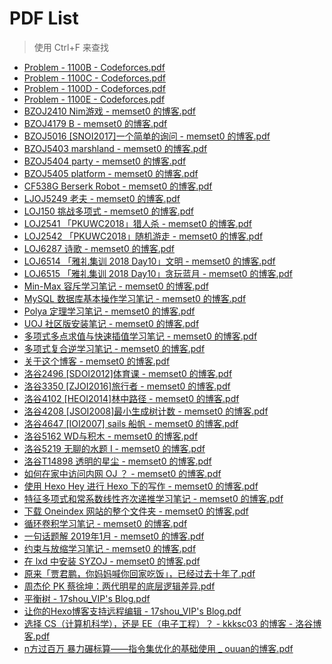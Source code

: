 # PDF List
> 使用 Ctrl+F 来查找

* [Problem - 1100B - Codeforces.pdf](Problem%20-%201100B%20-%20Codeforces.pdf)
* [Problem - 1100C - Codeforces.pdf](Problem%20-%201100C%20-%20Codeforces.pdf)
* [Problem - 1100D - Codeforces.pdf](Problem%20-%201100D%20-%20Codeforces.pdf)
* [Problem - 1100E - Codeforces.pdf](Problem%20-%201100E%20-%20Codeforces.pdf)
* [BZOJ2410 Nim游戏 - memset0 的博客.pdf](BZOJ2410%20Nim%E6%B8%B8%E6%88%8F%20-%20memset0%20%E7%9A%84%E5%8D%9A%E5%AE%A2.pdf)
* [BZOJ4179 B - memset0 的博客.pdf](BZOJ4179%20B%20-%20memset0%20%E7%9A%84%E5%8D%9A%E5%AE%A2.pdf)
* [BZOJ5016 [SNOI2017]一个简单的询问 - memset0 的博客.pdf](BZOJ5016%20%5BSNOI2017%5D%E4%B8%80%E4%B8%AA%E7%AE%80%E5%8D%95%E7%9A%84%E8%AF%A2%E9%97%AE%20-%20memset0%20%E7%9A%84%E5%8D%9A%E5%AE%A2.pdf)
* [BZOJ5403 marshland - memset0 的博客.pdf](BZOJ5403%20marshland%20-%20memset0%20%E7%9A%84%E5%8D%9A%E5%AE%A2.pdf)
* [BZOJ5404 party - memset0 的博客.pdf](BZOJ5404%20party%20-%20memset0%20%E7%9A%84%E5%8D%9A%E5%AE%A2.pdf)
* [BZOJ5405 platform - memset0 的博客.pdf](BZOJ5405%20platform%20-%20memset0%20%E7%9A%84%E5%8D%9A%E5%AE%A2.pdf)
* [CF538G Berserk Robot - memset0 的博客.pdf](CF538G%20Berserk%20Robot%20-%20memset0%20%E7%9A%84%E5%8D%9A%E5%AE%A2.pdf)
* [LJOJ5249 老夫 - memset0 的博客.pdf](LJOJ5249%20%E8%80%81%E5%A4%AB%20-%20memset0%20%E7%9A%84%E5%8D%9A%E5%AE%A2.pdf)
* [LOJ150 挑战多项式 - memset0 的博客.pdf](LOJ150%20%E6%8C%91%E6%88%98%E5%A4%9A%E9%A1%B9%E5%BC%8F%20-%20memset0%20%E7%9A%84%E5%8D%9A%E5%AE%A2.pdf)
* [LOJ2541 「PKUWC2018」猎人杀 - memset0 的博客.pdf](LOJ2541%20%E3%80%8CPKUWC2018%E3%80%8D%E7%8C%8E%E4%BA%BA%E6%9D%80%20-%20memset0%20%E7%9A%84%E5%8D%9A%E5%AE%A2.pdf)
* [LOJ2542 「PKUWC2018」随机游走 - memset0 的博客.pdf](LOJ2542%20%E3%80%8CPKUWC2018%E3%80%8D%E9%9A%8F%E6%9C%BA%E6%B8%B8%E8%B5%B0%20-%20memset0%20%E7%9A%84%E5%8D%9A%E5%AE%A2.pdf)
* [LOJ6287 诗歌 - memset0 的博客.pdf](LOJ6287%20%E8%AF%97%E6%AD%8C%20-%20memset0%20%E7%9A%84%E5%8D%9A%E5%AE%A2.pdf)
* [LOJ6514 「雅礼集训 2018 Day10」文明 - memset0 的博客.pdf](LOJ6514%20%E3%80%8C%E9%9B%85%E7%A4%BC%E9%9B%86%E8%AE%AD%202018%20Day10%E3%80%8D%E6%96%87%E6%98%8E%20-%20memset0%20%E7%9A%84%E5%8D%9A%E5%AE%A2.pdf)
* [LOJ6515 「雅礼集训 2018 Day10」贪玩蓝月 - memset0 的博客.pdf](LOJ6515%20%E3%80%8C%E9%9B%85%E7%A4%BC%E9%9B%86%E8%AE%AD%202018%20Day10%E3%80%8D%E8%B4%AA%E7%8E%A9%E8%93%9D%E6%9C%88%20-%20memset0%20%E7%9A%84%E5%8D%9A%E5%AE%A2.pdf)
* [Min-Max 容斥学习笔记 - memset0 的博客.pdf](Min-Max%20%E5%AE%B9%E6%96%A5%E5%AD%A6%E4%B9%A0%E7%AC%94%E8%AE%B0%20-%20memset0%20%E7%9A%84%E5%8D%9A%E5%AE%A2.pdf)
* [MySQL 数据库基本操作学习笔记 - memset0 的博客.pdf](MySQL%20%E6%95%B0%E6%8D%AE%E5%BA%93%E5%9F%BA%E6%9C%AC%E6%93%8D%E4%BD%9C%E5%AD%A6%E4%B9%A0%E7%AC%94%E8%AE%B0%20-%20memset0%20%E7%9A%84%E5%8D%9A%E5%AE%A2.pdf)
* [Polya 定理学习笔记 - memset0 的博客.pdf](Polya%20%E5%AE%9A%E7%90%86%E5%AD%A6%E4%B9%A0%E7%AC%94%E8%AE%B0%20-%20memset0%20%E7%9A%84%E5%8D%9A%E5%AE%A2.pdf)
* [UOJ 社区版安装笔记 - memset0 的博客.pdf](UOJ%20%E7%A4%BE%E5%8C%BA%E7%89%88%E5%AE%89%E8%A3%85%E7%AC%94%E8%AE%B0%20-%20memset0%20%E7%9A%84%E5%8D%9A%E5%AE%A2.pdf)
* [多项式多点求值与快速插值学习笔记 - memset0 的博客.pdf](%E5%A4%9A%E9%A1%B9%E5%BC%8F%E5%A4%9A%E7%82%B9%E6%B1%82%E5%80%BC%E4%B8%8E%E5%BF%AB%E9%80%9F%E6%8F%92%E5%80%BC%E5%AD%A6%E4%B9%A0%E7%AC%94%E8%AE%B0%20-%20memset0%20%E7%9A%84%E5%8D%9A%E5%AE%A2.pdf)
* [多项式复合逆学习笔记 - memset0 的博客.pdf](%E5%A4%9A%E9%A1%B9%E5%BC%8F%E5%A4%8D%E5%90%88%E9%80%86%E5%AD%A6%E4%B9%A0%E7%AC%94%E8%AE%B0%20-%20memset0%20%E7%9A%84%E5%8D%9A%E5%AE%A2.pdf)
* [关于这个博客 - memset0 的博客.pdf](%E5%85%B3%E4%BA%8E%E8%BF%99%E4%B8%AA%E5%8D%9A%E5%AE%A2%20-%20memset0%20%E7%9A%84%E5%8D%9A%E5%AE%A2.pdf)
* [洛谷2496 [SDOI2012]体育课 - memset0 的博客.pdf](%E6%B4%9B%E8%B0%B72496%20%5BSDOI2012%5D%E4%BD%93%E8%82%B2%E8%AF%BE%20-%20memset0%20%E7%9A%84%E5%8D%9A%E5%AE%A2.pdf)
* [洛谷3350 [ZJOI2016]旅行者 - memset0 的博客.pdf](%E6%B4%9B%E8%B0%B73350%20%5BZJOI2016%5D%E6%97%85%E8%A1%8C%E8%80%85%20-%20memset0%20%E7%9A%84%E5%8D%9A%E5%AE%A2.pdf)
* [洛谷4102 [HEOI2014]林中路径 - memset0 的博客.pdf](%E6%B4%9B%E8%B0%B74102%20%5BHEOI2014%5D%E6%9E%97%E4%B8%AD%E8%B7%AF%E5%BE%84%20-%20memset0%20%E7%9A%84%E5%8D%9A%E5%AE%A2.pdf)
* [洛谷4208 [JSOI2008]最小生成树计数 - memset0 的博客.pdf](%E6%B4%9B%E8%B0%B74208%20%5BJSOI2008%5D%E6%9C%80%E5%B0%8F%E7%94%9F%E6%88%90%E6%A0%91%E8%AE%A1%E6%95%B0%20-%20memset0%20%E7%9A%84%E5%8D%9A%E5%AE%A2.pdf)
*   [洛谷4647 [IOI2007] sails 船帆 - memset0 的博客.pdf](%E6%B4%9B%E8%B0%B74647%20%5BIOI2007%5D%20sails%20%E8%88%B9%E5%B8%86%20-%20memset0%20%E7%9A%84%E5%8D%9A%E5%AE%A2.pdf)
*   [洛谷5162 WD与积木 - memset0 的博客.pdf](%E6%B4%9B%E8%B0%B75162%20WD%E4%B8%8E%E7%A7%AF%E6%9C%A8%20-%20memset0%20%E7%9A%84%E5%8D%9A%E5%AE%A2.pdf)
*   [洛谷5219 无聊的水题 I - memset0 的博客.pdf](%E6%B4%9B%E8%B0%B75219%20%E6%97%A0%E8%81%8A%E7%9A%84%E6%B0%B4%E9%A2%98%20I%20-%20memset0%20%E7%9A%84%E5%8D%9A%E5%AE%A2.pdf)
*   [洛谷T14898 透明的星尘 - memset0 的博客.pdf](%E6%B4%9B%E8%B0%B7T14898%20%E9%80%8F%E6%98%8E%E7%9A%84%E6%98%9F%E5%B0%98%20-%20memset0%20%E7%9A%84%E5%8D%9A%E5%AE%A2.pdf)
*   [如何在家中访问内网 OJ ？ - memset0 的博客.pdf](%E5%A6%82%E4%BD%95%E5%9C%A8%E5%AE%B6%E4%B8%AD%E8%AE%BF%E9%97%AE%E5%86%85%E7%BD%91%20OJ%20%3F%20-%20memset0%20%E7%9A%84%E5%8D%9A%E5%AE%A2.pdf)
*   [使用 Hexo Hey 进行 Hexo 下的写作 - memset0 的博客.pdf](%E4%BD%BF%E7%94%A8%20Hexo%20Hey%20%E8%BF%9B%E8%A1%8C%20Hexo%20%E4%B8%8B%E7%9A%84%E5%86%99%E4%BD%9C%20-%20memset0%20%E7%9A%84%E5%8D%9A%E5%AE%A2.pdf)
*   [特征多项式和常系数线性齐次递推学习笔记 - memset0 的博客.pdf](%E7%89%B9%E5%BE%81%E5%A4%9A%E9%A1%B9%E5%BC%8F%E5%92%8C%E5%B8%B8%E7%B3%BB%E6%95%B0%E7%BA%BF%E6%80%A7%E9%BD%90%E6%AC%A1%E9%80%92%E6%8E%A8%E5%AD%A6%E4%B9%A0%E7%AC%94%E8%AE%B0%20-%20memset0%20%E7%9A%84%E5%8D%9A%E5%AE%A2.pdf)
*   [下载 Oneindex 网站的整个文件夹 - memset0 的博客.pdf](%E4%B8%8B%E8%BD%BD%20Oneindex%20%E7%BD%91%E7%AB%99%E7%9A%84%E6%95%B4%E4%B8%AA%E6%96%87%E4%BB%B6%E5%A4%B9%20-%20memset0%20%E7%9A%84%E5%8D%9A%E5%AE%A2.pdf)
*   [循环卷积学习笔记 - memset0 的博客.pdf](%E5%BE%AA%E7%8E%AF%E5%8D%B7%E7%A7%AF%E5%AD%A6%E4%B9%A0%E7%AC%94%E8%AE%B0%20-%20memset0%20%E7%9A%84%E5%8D%9A%E5%AE%A2.pdf)
*   [一句话题解 2019年1月 - memset0 的博客.pdf](%E4%B8%80%E5%8F%A5%E8%AF%9D%E9%A2%98%E8%A7%A3%202019%E5%B9%B41%E6%9C%88%20-%20memset0%20%E7%9A%84%E5%8D%9A%E5%AE%A2.pdf)
*   [约束与放缩学习笔记 - memset0 的博客.pdf](%E7%BA%A6%E6%9D%9F%E4%B8%8E%E6%94%BE%E7%BC%A9%E5%AD%A6%E4%B9%A0%E7%AC%94%E8%AE%B0%20-%20memset0%20%E7%9A%84%E5%8D%9A%E5%AE%A2.pdf)
* [在 lxd 中安装 SYZOJ - memset0 的博客.pdf](%E5%9C%A8%20lxd%20%E4%B8%AD%E5%AE%89%E8%A3%85%20SYZOJ%20-%20memset0%20%E7%9A%84%E5%8D%9A%E5%AE%A2.pdf)
* [原来「贾君鹏，你妈妈喊你回家吃饭」，已经过去十年了.pdf](%E5%8E%9F%E6%9D%A5%E3%80%8C%E8%B4%BE%E5%90%9B%E9%B9%8F%EF%BC%8C%E4%BD%A0%E5%A6%88%E5%A6%88%E5%96%8A%E4%BD%A0%E5%9B%9E%E5%AE%B6%E5%90%83%E9%A5%AD%E3%80%8D%EF%BC%8C%E5%B7%B2%E7%BB%8F%E8%BF%87%E5%8E%BB%E5%8D%81%E5%B9%B4%E4%BA%86.pdf)
* [周杰伦 PK 蔡徐坤：两代明星的底层逻辑差异.pdf](%E5%91%A8%E6%9D%B0%E4%BC%A6%20PK%20%E8%94%A1%E5%BE%90%E5%9D%A4%EF%BC%9A%E4%B8%A4%E4%BB%A3%E6%98%8E%E6%98%9F%E7%9A%84%E5%BA%95%E5%B1%82%E9%80%BB%E8%BE%91%E5%B7%AE%E5%BC%82.pdf)
* [平衡树 - 17shou_VIP's Blog.pdf](%E5%B9%B3%E8%A1%A1%E6%A0%91%20-%2017shou_VIP's%20Blog.pdf)
* [让你的Hexo博客支持远程编辑 - 17shou_VIP's Blog.pdf](%E8%AE%A9%E4%BD%A0%E7%9A%84Hexo%E5%8D%9A%E5%AE%A2%E6%94%AF%E6%8C%81%E8%BF%9C%E7%A8%8B%E7%BC%96%E8%BE%91%20-%2017shou_VIP's%20Blog.pdf)
* [选择 CS（计算机科学），还是 EE（电子工程）？ - kkksc03 的博客 - 洛谷博客.pdf](%E9%80%89%E6%8B%A9%20CS%EF%BC%88%E8%AE%A1%E7%AE%97%E6%9C%BA%E7%A7%91%E5%AD%A6%EF%BC%89%EF%BC%8C%E8%BF%98%E6%98%AF%20EE%EF%BC%88%E7%94%B5%E5%AD%90%E5%B7%A5%E7%A8%8B%EF%BC%89%EF%BC%9F%20-%20kkksc03%20%E7%9A%84%E5%8D%9A%E5%AE%A2%20-%20%E6%B4%9B%E8%B0%B7%E5%8D%9A%E5%AE%A2.pdf)
* [n方过百万 暴力碾标算——指令集优化的基础使用 _ ouuan的博客.pdf](n%E6%96%B9%E8%BF%87%E7%99%BE%E4%B8%87%20%E6%9A%B4%E5%8A%9B%E7%A2%BE%E6%A0%87%E7%AE%97%E2%80%94%E2%80%94%E6%8C%87%E4%BB%A4%E9%9B%86%E4%BC%98%E5%8C%96%E7%9A%84%E5%9F%BA%E7%A1%80%E4%BD%BF%E7%94%A8%20_%20ouuan%E7%9A%84%E5%8D%9A%E5%AE%A2.pdf)
